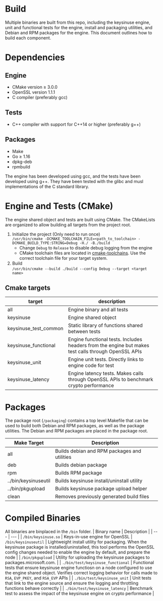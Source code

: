 # Build

Multiple binaries are built from this repo, including the keysinuse engine, unit and functional tests for the engine, install and packaging utilities, and Debian and RPM packages for the engine. This document outlines how to build each component.

# Dependencies
## Engine
- CMake version &#8805; 3.0.0
- OpenSSL version 1.1.1
- C compiler (preferably gcc)
## Tests
- C++ compiler with support for C++14 or higher (preferably g++)
## Packages
- Make
- Go &#8805; 1.16
- dpkg-deb
- rpmbuild

The engine has been developed using gcc, and the tests have been developed using g++. They have been tested with the glibc and musl implementations of the C standard library.

# Engine and Tests (CMake)
The engine shared object and tests are built using CMake. The CMakeLists are organized to allow building all targets from the project root.
1. Initialize the project (Only need to run once)  
`/usr/bin/cmake -DCMAKE_TOOLCHAIN_FILE=<path_to_toolchain> -DCMAKE_BUILD_TYPE:STRING=Debug -H./ -B./build`
    - Change `Debug` to `Release` to disable debug logging from the engine
    - CMake toolchain files are located in [cmake-toolchains](../cmake-toolchains/). Use the correct toolchain file for your target system.
2. Build  
`/usr/bin/cmake --build ./build --config Debug --target <target name>`

## Cmake targets
| target | description |
| --- | --- |
| all | Engine binary and all tests |
| keysinuse | Engine shared object
| keysinuse_test_common | Static library of functions shared between tests
| keysinuse_functional | Engine functional tests. Includes headers from the engine but makes test calls through OpenSSL APIs
| keysinuse_unit | Engine unit tests. Directly links to engine code for test
| keysinuse_latency | Engine latency tests. Makes calls through OpenSSL APIs to benchmark crypto performance

# Packages
The package root (`/packaging`) contains a top level Makefile that can be used to build both Debian and RPM packages, as well as the package utilities. The Debian and RPM packages are placed in the package root.

| Make Target | Description |
| --- | --- |
| all | Builds debian and RPM packages and utilities|
| deb | Builds debian package |
| rpm | Builds RPM package |
| ../bin/keysinuseutil | Builds keysinuse install/uninstall utility
| ../bin/pkgupload | Builds keysinuse package upload helper
| clean | Removes previously generated build files

# Compiled Binaries
All binaries are binplaced in the `/bin` folder.
| Binary name | Description |
| --- | --- |
| `/bin/keysinuse.so` | Keys-in-use engine for OpenSSL
| `/bin/keysinuseutil` | Lightweight install utility for packaging. When the keysinuse package is installed/uninstalled, this tool performs the OpenSSL config changes needed to enable the engine by default, and prepare the node |
| `/bin/pkgupload` | Utility for uploading the keysinuse packages to packages.microsoft.com. |
| `./bin/test/keysinuse_functional` | Functional tests that ensure keysinuse engine functiosn on a node configured to use the engine shared object. Verifies correct logging behavior for calls made to `RSA`, `EVP_PKEY`, and `RSA_EVP` APIs |
| `./bin/test/keysinuse_unit` | Unit tests that link to the engine source and ensure the logging and throttling functions behave correctly |
| `./bin/test/keysinuse_latency` | Benchmark test to assess the impact of the keysinuse engine on crypto performance |